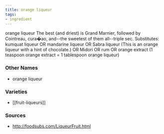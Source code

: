 ```yaml
---
title: orange liqueur
tags:
- ingredient
---
```

orange liqueur The best (and driest) is Grand Marnier, followed by Cointreau, cura�ao, and--the sweetest of them all--triple sec. Substitutes: kumquat liqueur OR mandarine liqueur OR Sabra liqueur (This is an orange liqueur with a hint of chocolate.) OR Midori OR rum OR orange extract (1 teaspoon orange extract = 1 tablespoon orange liqueur)

### Other Names

* orange liqueur

### Varieties

* [[fruit-liqueurs]]

### Sources
* http://foodsubs.com/LiqueurFruit.html
